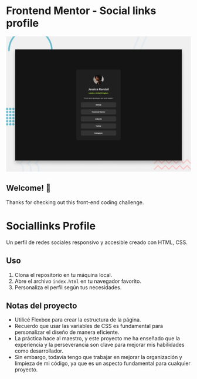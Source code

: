# Frontend Mentor - Social links profile

![Design preview for the Social links profile coding challenge](./preview.jpg)

## Welcome! 👋

Thanks for checking out this front-end coding challenge.

# Sociallinks Profile

Un perfil de redes sociales responsivo y accesible creado con HTML, CSS.

## Uso

1. Clona el repositorio en tu máquina local.
2. Abre el archivo `index.html` en tu navegador favorito.
3. Personaliza el perfil según tus necesidades.

## Notas del proyecto

* Utilicé Flexbox para crear la estructura de la página.
* Recuerdo que usar las variables de CSS es fundamental para personalizar el diseño de manera eficiente.
* La práctica hace al maestro, y este proyecto me ha enseñado que la experiencia y la perseverancia son clave para mejorar mis habilidades como desarrollador.
* Sin embargo, todavía tengo que trabajar en mejorar la organización y limpieza de mi código, ya que es un aspecto fundamental para cualquier proyecto.

